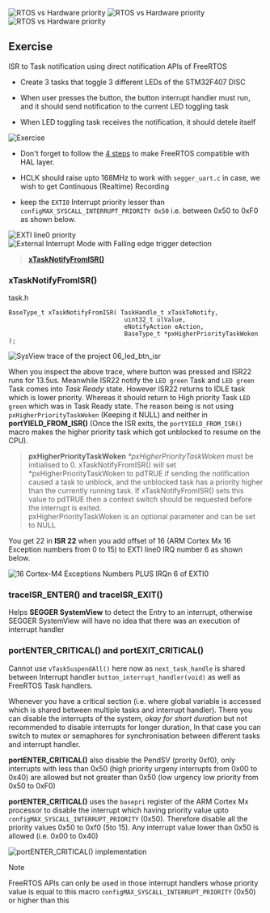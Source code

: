     
		
<img src="images/prior.png" alt="RTOS vs Hardware priority" title="RTOS vs Hardware priority">          
		
<img src="images/prior2.png" alt="RTOS vs Hardware priority" title="RTOS vs Hardware priority">          
		
<img src="images/prior3.png" alt="RTOS vs Hardware priority" title="RTOS vs Hardware priority">             
      
			

## Exercise   
     
ISR to Task notification using direct notification APIs of FreeRTOS    
    
* Create 3 tasks that toggle 3 different LEDs of the STM32F407 DISC    
    
* When user presses the button, the button interrupt handler must run, and it should send notification to the current LED toggling task    
    
* When LED toggling task receives the notification, it should detele itself     
     
		 
<img src="images/exercise.png" alt="Exercise" title="Exercise">  		 
		   
    
* Don't forget to follow the [4 steps](https://github.com/noargs/ARM-cortex-m-FreeRTOS-stm32fx/tree/main/02_led_tasks#incorporating-freertos-with-hal-layer) to make FreeRTOS compatible with HAL layer.   
    
* HCLK should raise upto 168MHz to work with `segger_uart.c` in case, we wish to get Continuous (Realtime) Recording	  	 
		   
    
* keep the `EXTI0` Interrupt priority lesser than `configMAX_SYSCALL_INTERRUPT_PRIORITY 0x50` i.e. between 0x50 to 0xF0 as shown below.    
     
		 
<img src="images/prior4.png" alt="EXTI line0 priority" title="EXTI line0 priority">  		 
     
		 
<img src="images/prior5.png" alt="External Interrupt Mode with Falling edge trigger detection" title="External Interrupt Mode with Falling edge trigger detection">  		    
     
		 
> [**xTaskNotifyFromISR()**](https://www.freertos.org/xTaskNotifyFromISR.html)     
     
		  
			
			 
### xTaskNotifyFromISR()       
      
task.h     
     
```
BaseType_t xTaskNotifyFromISR( TaskHandle_t xTaskToNotify,
                                uint32_t ulValue,
                                eNotifyAction eAction,
                                BaseType_t *pxHigherPriorityTaskWoken );
```																		 			
   
<img src="images/trace.png" alt="SysView trace of the project 06_led_btn_isr" title="SysView trace of the project 06_led_btn_isr"> 	 
     
       		    		 		 
When you inspect the above trace, where button was pressed and ISR22 runs for 13.5us. Meanwhile ISR22 notify the `LED green` Task and `LED green` Task comes into _Task Ready_ state. However ISR22 returns to IDLE task which is lower priority. Whereas it should return to High priority Task `LED green` which was in Task Ready state. The reason being is not using `pxHigherPriorityTaskWoken` (Keeping it NULL) and neither in **portYIELD_FROM_ISR()** (Once the ISR exits, the `portYIELD_FROM_ISR()` macro makes the higher priority task which got unblocked to resume on the CPU). 									
						 
> **pxHigherPriorityTaskWoken** _*pxHigherPriorityTaskWoken_ must be initialised to 0. 
> xTaskNotifyFromISR() will set *pxHigherPriorityTaskWoken to pdTRUE if sending the notification caused a task to unblock, and the unblocked task has a priority higher than the currently running task.
> If xTaskNotifyFromISR() sets this value to pdTRUE then a context switch should be requested before the interrupt is exited.     
> pxHigherPriorityTaskWoken is an optional parameter and can be set to NULL     
     
You get 22 in **ISR 22** when you add offset of 16 (ARM Cortex Mx 16 Exception numbers from 0 to 15) to EXTI line0 IRQ number 6 as shown below. 		
						 			
   
<img src="images/isr22.png" alt="16 Cortex-M4 Exceptions Numbers PLUS IRQn 6 of EXTI0" title="16 Cortex-M4 Exceptions Numbers PLUS IRQn 6 of EXTI0"> 	 
       
			
			 
### traceISR_ENTER() and traceISR_EXIT()     
     
Helps **SEGGER SystemView** to detect the Entry to an interrupt, otherwise SEGGER SystemView will have no idea that there was an execution of interrupt handler		    
     
		  
			
			 
### portENTER_CRITICAL() and portEXIT_CRITICAL()     
     
Cannot use `vTaskSuspendAll()` here now as `next_task_handle` is shared between Interrupt handler `button_interrupt_handler(void)` as well as FreeRTOS Task handlers.   
    
Whenever you have a critical section (i.e. where global variable is accessed which is shared between multiple tasks and interrupt handler). There you can disable the interrupts of the system, _okay for short duration_ but not recommended to disable interrupts for longer duration, In that case you can switch to mutex or semaphores for synchronisation between different tasks and interrupt handler.   
    
**portENTER_CRITICAL()** also disable the PendSV (prority 0xf0), only interrupts with less than 0x50 (high priority urgeny interrupts from 0x00 to 0x40) are allowed but not greater than 0x50 (low urgency low priority from 0x50 to 0xF0)		 
     
**portENTER_CRITICAL()** uses the `basepri` register of the ARM Cortex Mx processor to disable the interrupt which having priority value upto `configMAX_SYSCALL_INTERRUPT_PRIORITY` (0x50). Therefore disable all the priority values 0x50 to 0xf0 (5to 15). Any interrupt value lower than 0x50 is allowed (i.e. 0x00 to 0x40)	         
		
<img src="images/basepri.png" alt="portENTER_CRITICAL() implementation" title="portENTER_CRITICAL() implementation">       
		 
		 
> [!NOTE]
> FreeRTOS APIs can only be used in those interrupt handlers whose priority value is equal to this macro `configMAX_SYSCALL_INTERRUPT_PRIORITY` (0x50) or higher than this 		 	 
      
    

			
	 		 

         
		 
           
		 
     
		  	 						 		 
		     
		 
	
    
    
    
    
    
    
    
    
    
  
    
    
    
    
    
    
    
    

     
     

     
     

     
    
    